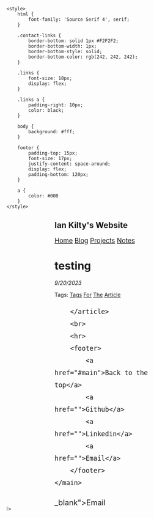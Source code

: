 <!DOCTYPE html>
<html>

<head>
    <title>Ian Kilty's Website</title>
    <link rel="preconnect" href="https://fonts.googleapis.com">
    <link rel="preconnect" href="https://fonts.gstatic.com" crossorigin>
    <link
        href="https://fonts.googleapis.com/css2?family=Source+Serif+4:ital,opsz,wght@0,8..60,300;0,8..60,400;0,8..60,500;0,8..60,600;1,8..60,300;1,8..60,400;1,8..60,500;1,8..60,600&family=VT323&display=swap"
        rel="stylesheet">
    
    
    <style>
        html {
            font-family: 'Source Serif 4', serif;
        }

        .contact-links {
            border-bottom: solid 1px #F2F2F2;
            border-bottom-width: 1px;
            border-bottom-style: solid;
            border-bottom-color: rgb(242, 242, 242);
        }

        .links {
            font-size: 18px;
            display: flex;
        }

        .links a {
            padding-right: 10px;
            color: black;
        }

        body {
            background: #fff;
        }

        footer {
            padding-top: 15px;
            font-size: 17px;
            justify-content: space-around;
            display: flex;
            padding-bottom: 120px;
        }

        a {
            color: #000
        }
    </style>
</head>

<body id="main">
    <main style="width:50%; margin:auto;">
        <script>
            var color = true;
            var toggle_color = function () {
                const main = document.getElementById("main")
                if (color) {
                    main.style.background = "#fff"
                    main.style.color = "#000"
                } else {
                    main.style.background = "#1e2021"
                    main.style.color = "rgb(193, 193, 193)"
                }
                color = !color
            }
        </script>
        <h2 onclick="toggle_color()">Ian Kilty's Website</h2>
        <div class="links" style="font-size: 17px;">
            <a href="/">Home</a>
            <a href="/blog">Blog</a>
            <a href="/projects">Projects</a>
            <a href="/notes">Notes</a>
        </div>
        <h1>testing</h1>
        <p><em>9/20/2023</em></p>
        <p>
            Tags:
            <a href="">Tags</a>
            <a href="">For</a>
            <a href="">The</a>
            <a href="">Article</a>
        </p>
        <article
            style="font-size: 20px; line-height: 32px; text-rendering: optimizeLegibility; letter-spacing: -0.06px; margin-bottom: -9.2px;">
            
        </article>
        <br>
        <hr>
        <footer>
            <a href="#main">Back to the top</a>
            <a href="">Github</a>
            <a href="">Linkedin</a>
            <a href="">Email</a>
        </footer>
    </main>
</body>

</html>_blank">Email</a>
        </footer>
    </main>
</body>

</html>l>